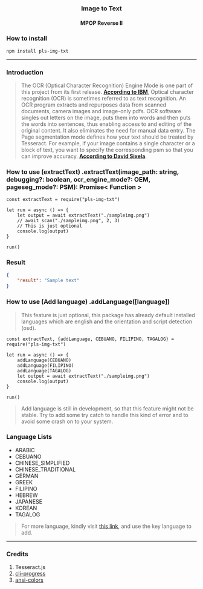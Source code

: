 <h3 align="center">Image to Text</h3>
<h4 align="center">MPOP Reverse II</h4>


### How to install
``` Bash
npm install pls-img-txt
```

---
### Introduction
> The OCR (Optical Character Recognition) Engine Mode is one part of this project from its first release.
[**According to IBM**](https://www.ibm.com/cloud/blog/optical-character-recognition),
Optical character recognition (OCR) is sometimes referred to as text recognition.
An OCR program extracts and repurposes data from scanned documents, camera images and image-only pdfs.
OCR software singles out letters on the image, puts them into words and then puts the words into sentences,
thus enabling access to and editing of the original content.
It also eliminates the need for manual data entry. The Page segmentation mode defines how your text should be treated by Tesseract.
For example, if your image contains a single character or a block of text, you want to specify the corresponding psm so that you can improve accuracy.
[**According to David Sixela**](https://groups.google.com/g/tesseract-ocr/c/N-7-lLrx5bw).

### How to use (extractText) .extractText(image_path: string, debugging?: boolean, ocr_engine_mode?: OEM, pageseg_mode?: PSM): Promise< Function >

``` NodeJS
const extractText = require("pls-img-txt")

let run = async () => {
	let output = await extractText("./sampleimg.png")
	// await scan("./sampleimg.png", 2, 3)
	// This is just optional
	console.log(output)
}

run()
```

### Result
``` JSON
{
	"result": "Sample text"
}
```

### How to use (Add language) .addLanguage([language])
> This feature is just optional, this package has already default installed languages which are english and the orientation and script detection (osd).
``` NodeJS
const extractText, {addLanguage, CEBUANO, FILIPINO, TAGALOG} = require("pls-img-txt")

let run = async () => {
	addLanguage(CEBUANO)
	addLanguage(FILIPINO)
	addLanguage(TAGALOG)
	let output = await extractText("./sampleimg.png")
	console.log(output)
}

run()
```

> Add language is still in development, so that this feature might not be stable. Try to add some try catch to handle this kind of error and to avoid some crash on to your system.

### Language Lists
* ARABIC
* CEBUANO
* CHINESE_SIMPLIFIED
* CHINESE_TRADITIONAL
* GERMAN
* GREEK
* FILIPINO
* HEBREW
* JAPANESE
* KOREAN
* TAGALOG

> For more language, kindly visit [this link](https://tesseract-ocr.github.io/tessdoc/Data-Files-in-different-versions.html),
and use the key language to add.

---
### Credits
1. Tesseract.js
2. [cli-progress](https://www.npmjs.com/package/cli-progress)
3. [ansi-colors](https://www.npmjs.com/package/ansi-colors)
